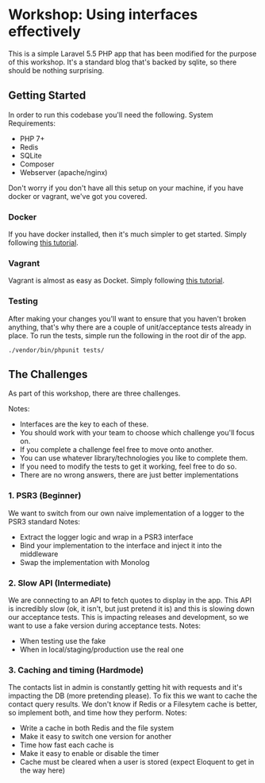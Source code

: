 # Workshop: Using interfaces effectively
This is a simple Laravel 5.5 PHP app that has been modified for the purpose of this workshop. It's a standard blog that's backed by sqlite, so there should be nothing surprising. 

## Getting Started
In order to run this codebase you'll need the following.
System Requirements:
- PHP 7+
- Redis
- SQLite
- Composer
- Webserver (apache/nginx)

Don't worry if you don't have all this setup on your machine, if you have docker or vagrant, we've got you covered.

### Docker
If you have docker installed, then it's much simpler to get started. Simply following [this tutorial](/install-docker.md).

### Vagrant
Vagrant is almost as easy as Docket. Simply following [this tutorial](/install-vagrant.md).

### Testing
After making your changes you'll want to ensure that you haven't broken anything, that's why there are a couple of unit/acceptance tests already in place.
To run the tests, simple run the following in the root dir of the app.

```
./vendor/bin/phpunit tests/
```

## The Challenges
As part of this workshop, there are three challenges. 

Notes:
- Interfaces are the key to each of these.
- You should work with your team to choose which challenge you'll focus on. 
- If you complete a challenge feel free to move onto another.
- You can use whatever library/technologies you like to complete them.
- If you need to modify the tests to get it working, feel free to do so.
- There are no wrong answers, there are just better implementations

### 1. PSR3 (Beginner)
We want to switch from our own naive implementation of a logger to the PSR3 standard
Notes:
- Extract the logger logic and wrap in a PSR3 interface
- Bind your implementation to the interface and inject it into the middleware
- Swap the implementation with Monolog

### 2. Slow API (Intermediate)
We are connecting to an API to fetch quotes to display in the app. This API is incredibly slow (ok, it isn't, but just pretend it is) and this is slowing down our acceptance tests.
This is impacting releases and development, so we want to use a fake version during acceptance tests.
Notes:
- When testing use the fake
- When in local/staging/production use the real one

### 3. Caching and timing (Hardmode)
The contacts list in admin is constantly getting hit with requests and it's impacting the DB (more pretending please). To fix this we want to cache the contact query results. 
We don't know if Redis or a Filesytem cache is better, so implement both, and time how they perform.
Notes:
- Write a cache in both Redis and the file system
- Make it easy to switch one version for another
- Time how fast each cache is
- Make it easy to enable or disable the timer
- Cache must be cleared when a user is stored (expect Eloquent to get in the way here)

